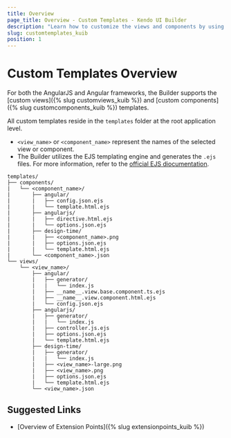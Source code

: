 ```yaml
---
title: Overview
page_title: Overview - Custom Templates - Kendo UI Builder
description: "Learn how to customize the views and components by using the custom templates that are supported by the Kendo UI Builder."
slug: customtemplates_kuib
position: 1
---
```


# Custom Templates Overview

For both the AngularJS and Angular frameworks, the Builder supports the [custom views]({% slug customviews_kuib %}) and [custom components]({% slug customcomponents_kuib %}) templates.

All custom templates reside in the `templates` folder at the root application level.

* `<view_name>` or `<component_name>` represent the names of the selected view or component.
* The Builder utilizes the EJS templating engine and generates the `.ejs` files. For more information, refer to the [official EJS diocumentation](http://ejs.co/).

```
templates/
├── components/
|   └── <component_name>/
|       ├── angular/
|       |   ├── config.json.ejs
|       |   └── template.html.ejs
|       ├── angularjs/
|       |   ├── directive.html.ejs
|       |   └── options.json.ejs
|       ├── design-time/
|       |   ├── <component_name>.png
|       |   ├── options.json.ejs
|       |   └── template.html.ejs
|       └── <component_name>.json
└── views/
    └── <view_name>/
        ├── angular/
        |   ├── generator/
        |   |   └── index.js
        |   ├── __name__.view.base.component.ts.ejs
        |   ├── __name__.view.component.html.ejs
        |   └── config.json.ejs
        ├── angularjs/
        |   ├── generator/
        |   |   └── index.js
        |   ├── controller.js.ejs
        |   ├── options.json.ejs
        |   └── template.html.ejs
        ├── design-time/
        |   ├── generator/
        |   |   └── index.js
        |   ├── <view_name>-large.png
        |   ├── <view_name>.png
        |   ├── options.json.ejs
        |   └── template.html.ejs
        └── <view_name>.json
```

## Suggested Links

* [Overview of Extension Points]({% slug extensionpoints_kuib %})

